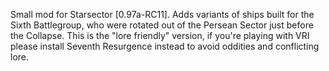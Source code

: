 Small mod for Starsector [0.97a-RC11]. Adds variants of ships built for the Sixth Battlegroup, who were rotated out of the Persean Sector just before the Collapse. This is the "lore friendly" version, if you're playing with VRI please install Seventh Resurgence instead to avoid oddities and conflicting lore.
